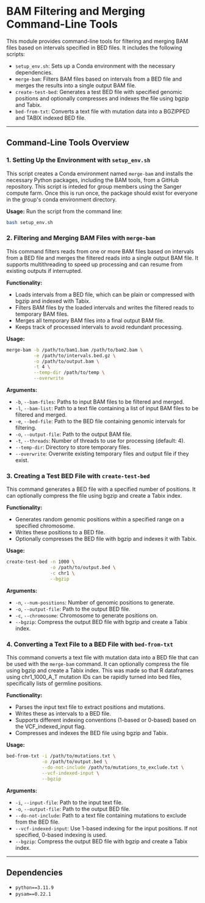 # BAM Filtering and Merging Command-Line Tools

This module provides command-line tools for filtering and merging BAM files based on intervals specified in BED files. It includes the following scripts:

- `setup_env.sh`: Sets up a Conda environment with the necessary dependencies.
- `merge-bam`: Filters BAM files based on intervals from a BED file and merges the results into a single output BAM file.
- `create-test-bed`: Generates a test BED file with specified genomic positions and optionally compresses and indexes the file using bgzip and Tabix.
- `bed-from-txt`: Converts a text file with mutation data into a BGZIPPED and TABIX indexed BED file.

----

## Command-Line Tools Overview

### 1. Setting Up the Environment with `setup_env.sh`

This script creates a Conda environment named `merge-bam` and installs the necessary Python packages, including the BAM tools, from a GitHub repository. This script is inteded for group members using the Sanger compute farm. Once this is run once, the package should exist for everyone in the group's conda environment directory.

**Usage:**
Run the script from the command line:
```bash
bash setup_env.sh
```

### 2. Filtering and Merging BAM Files with `merge-bam`

This command filters reads from one or more BAM files based on intervals from a BED file and merges the filtered reads into a single output BAM file. It supports multithreading to speed up processing and can resume from existing outputs if interrupted.

**Functionality:**

- Loads intervals from a BED file, which can be plain or compressed with bgzip and indexed with Tabix.
- Filters BAM files by the loaded intervals and writes the filtered reads to temporary BAM files.
- Merges all temporary BAM files into a final output BAM file.
- Keeps track of processed intervals to avoid redundant processing.

**Usage:**
```bash
merge-bam -b /path/to/bam1.bam /path/to/bam2.bam \
          -e /path/to/intervals.bed.gz \
          -o /path/to/output.bam \
          -t 4 \
          --temp-dir /path/to/temp \
          --overwrite
```

**Arguments:**
- `-b`, `--bam-files`: Paths to input BAM files to be filtered and merged.
- `-l`, `--bam-list`: Path to a text file containing a list of input BAM files to be filtered and merged.
- `-e`, `--bed-file`: Path to the BED file containing genomic intervals for filtering.
- `-o`, `--output-file`: Path to the output BAM file.
- `-t`, `--threads`: Number of threads to use for processing (default: 4).
- `--temp-dir`: Directory to store temporary files.
- `--overwrite`: Overwrite existing temporary files and output file if they exist.

### 3. Creating a Test BED File with `create-test-bed`

This command generates a BED file with a specified number of positions. It can optionally compress the file using bgzip and create a Tabix index.

**Functionality:**

- Generates random genomic positions within a specified range on a specified chromosome.
- Writes these positions to a BED file.
- Optionally compresses the BED file with bgzip and indexes it with Tabix.

**Usage:**
```bash
create-test-bed -n 1000 \
                -o /path/to/output.bed \
                -c chr1 \
                --bgzip
```

**Arguments:**

- `-n`, `--num-positions`: Number of genomic positions to generate.
- `-o`, `--output-file`: Path to the output BED file.
- `-c`, `--chromosome`: Chromosome to generate positions on.
- `--bgzip`: Compress the output BED file with bgzip and create a Tabix index.

### 4. Converting a Text File to a BED File with `bed-from-txt`

This command converts a text file with mutation data into a BED file that can be used with the `merge-bam` command. It can optionally compress the file using bgzip and create a Tabix index. This was made so that R dataframes using chr1_1000_A_T mutation IDs can be rapidly turned into bed files, specifically lists of germline positions.

**Functionality:**

- Parses the input text file to extract positions and mutations.
- Writes these as intervals to a BED file.
- Supports different indexing conventions (1-based or 0-based) based on the VCF_indexed_input flag.
- Compresses and indexes the BED file using bgzip and Tabix.

**Usage:**
```bash
bed-from-txt -i /path/to/mutations.txt \
             -o /path/to/output.bed \
             --do-not-include /path/to/mutations_to_exclude.txt \
             --vcf-indexed-input \
             --bgzip
```

**Arguments:**

- `-i`, `--input-file`: Path to the input text file.
- `-o`, `--output-file`: Path to the output BED file.
- `--do-not-include`: Path to a text file containing mutations to exclude from the BED file.
- `--vcf-indexed-input`: Use 1-based indexing for the input positions. If not specified, 0-based indexing is used.
- `--bgzip`: Compress the output BED file with bgzip and create a Tabix index.

----

## Dependencies
- `python==3.11.9`
- `pysam==0.22.1`




